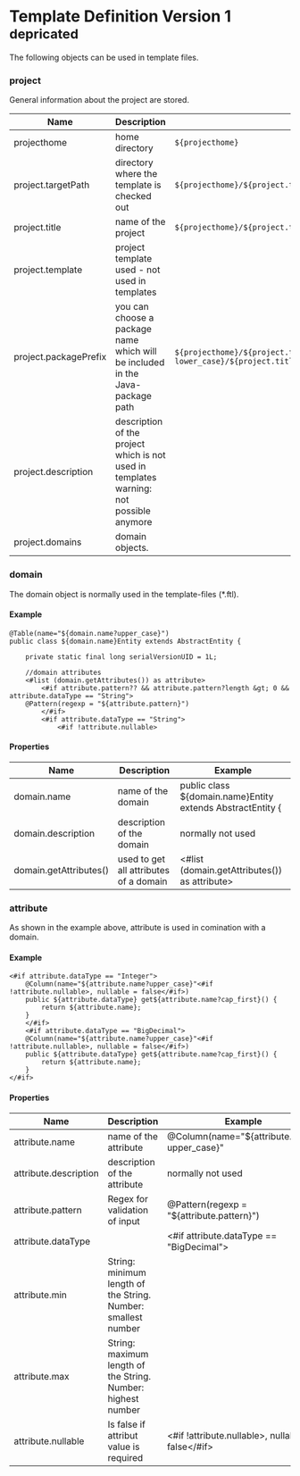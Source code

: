 # Template Definition Version 1 <sup>depricated</sup>

The following objects can be used in template files.

### **project**

General information about the project are stored.


| Name        | Description     |      Example  |
| ------------- |-------------| -------------|
| projecthome   | home directory | `${projecthome}` |
| project.targetPath | directory where the template is checked out  | `${projecthome}/${project.targetPath}/generator-templates/entity/entity.ftl` |
| project.title | name of the project | `${projecthome}/${project.targetPath}/${project.title}/persistence/` |
| project.template | project template used - not used in templates |  |
| project.packagePrefix | you can choose a package name which will be included in the Java-package path | `${projecthome}/${project.targetPath}/${project.title}/persistence/src/main/java/de/${project.packagePrefix?lower_case}/${project.title?lower_case}/entity/`
| project.description | description of the project which is not used in templates warning: not possible anymore | |
| project.domains | domain objects.   | |

### **domain**

The domain object is normally used in the template-files (*.ftl).

#### Example
```
@Table(name="${domain.name?upper_case}")
public class ${domain.name}Entity extends AbstractEntity {

	private static final long serialVersionUID = 1L;

	//domain attributes
	<#list (domain.getAttributes()) as attribute>
		<#if attribute.pattern?? && attribute.pattern?length &gt; 0 && attribute.dataType == "String">
	@Pattern(regexp = "${attribute.pattern}")
		</#if>
		<#if attribute.dataType == "String">
			<#if !attribute.nullable>
```

#### Properties

| Name        | Description     |      Example  |
| ------------|-------------| -------------|
| domain.name | name of the domain | public class ${domain.name}Entity extends AbstractEntity { |
| domain.description | description of the domain | normally not used |
| domain.getAttributes() | used to get all attributes of a domain | <#list (domain.getAttributes()) as attribute> |

### **attribute**

As shown in the example above, attribute is used in comination with a domain.

#### Example

```
<#if attribute.dataType == "Integer">
	@Column(name="${attribute.name?upper_case}"<#if !attribute.nullable>, nullable = false</#if>)
	public ${attribute.dataType} get${attribute.name?cap_first}() {
		return ${attribute.name};
	}
	</#if>
	<#if attribute.dataType == "BigDecimal">
	@Column(name="${attribute.name?upper_case}"<#if !attribute.nullable>, nullable = false</#if>)
	public ${attribute.dataType} get${attribute.name?cap_first}() {
		return ${attribute.name};
	}
</#if>
```

#### Properties

| Name        | Description     |      Example  |
| ------------|-------------| -------------|
| attribute.name | name of the attribute | @Column(name="${attribute.name?upper_case}" |
| attribute.description | description of the attribute | normally not used |
| attribute.pattern | Regex for validation of input | @Pattern(regexp = "${attribute.pattern}")|
| attribute.dataType | | <#if attribute.dataType == "BigDecimal"> |
| attribute.min | String: minimum length of the String. Number: smallest number | |
| attribute.max | String: maximum length of the String. Number: highest number | |
| attribute.nullable | Is false if attribut value is required | <#if !attribute.nullable>, nullable = false</#if> |